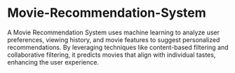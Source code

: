 # Movie-Recommendation-System
A Movie Recommendation System uses machine learning to analyze user preferences, viewing history, and movie features to suggest personalized recommendations. By leveraging techniques like content-based filtering and collaborative filtering, it predicts movies that align with individual tastes, enhancing the user experience.

